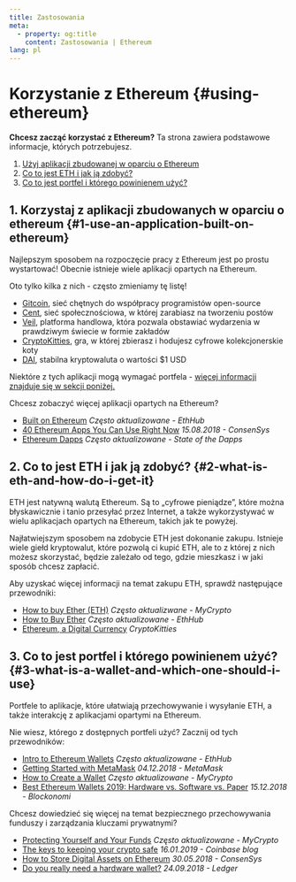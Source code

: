 ```yaml
---
title: Zastosowania
meta:
  - property: og:title
    content: Zastosowania | Ethereum
lang: pl
---
```


# Korzystanie z Ethereum {#using-ethereum}

<div class="featured">

  **Chcesz zacząć korzystać z Ethereum?** Ta strona zawiera podstawowe informacje, których potrzebujesz.

  1. [Użyj aplikacji zbudowanej w oparciu o Ethereum](#1-use-an-application-built-on-ethereum)
  2. [Co to jest ETH i jak ją zdobyć?](#2-what-is-eth-and-how-do-i-get-it)
  3. [Co to jest portfel i którego powinienem użyć?](#3-what-is-a-wallet-and-which-one-should-i-use)

</div>

## 1. Korzystaj z aplikacji zbudowanych w oparciu o ethereum {#1-use-an-application-built-on-ethereum}

Najlepszym sposobem na rozpoczęcie pracy z Ethereum jest po prostu wystartować! Obecnie istnieje wiele aplikacji opartych na Ethereum.

Oto tylko kilka z nich - często zmieniamy tę listę!

- [Gitcoin](https://gitcoin.co), sieć chętnych do współpracy programistów open-source
- [Cent](https://beta.cent.co), sieć społecznościowa, w której zarabiasz na tworzeniu postów
- [Veil](https://app.veil.co), platforma handlowa, która pozwala obstawiać wydarzenia w prawdziwym świecie w formie zakładów
- [CryptoKitties](https://www.cryptokitties.co), gra, w której zbierasz i hodujesz cyfrowe kolekcjonerskie koty
- [DAI](https://makerdao.com/en/), stabilna kryptowaluta o wartości $1 USD

Niektóre z tych aplikacji mogą wymagać portfela - [więcej informacji znajduje się w sekcji poniżej.](./#_3-what-is-a-wallet-and-which-one-should-i-use)

Chcesz zobaczyć więcej aplikacji opartych na Ethereum?

- [Built on Ethereum](https://docs.ethhub.io/built-on-ethereum/built-on-ethereum/) *Często aktualizowane - EthHub*
- [40 Ethereum Apps You Can Use Right Now](https://media.consensys.net/40-ethereum-apps-you-can-use-right-now-d643333769f7) *15.08.2018 - ConsenSys*
- [Ethereum Dapps](https://www.stateofthedapps.com/rankings/platform/ethereum) *Często aktualizowane - State of the Dapps*

## 2. Co to jest ETH i jak ją zdobyć? {#2-what-is-eth-and-how-do-i-get-it}

ETH jest natywną walutą Ethereum. Są to „cyfrowe pieniądze”, które można błyskawicznie i tanio przesyłać przez Internet, a także wykorzystywać w wielu aplikacjach opartych na Ethereum, takich jak te powyżej.

Najłatwiejszym sposobem na zdobycie ETH jest dokonanie zakupu. Istnieje wiele giełd kryptowalut, które pozwolą ci kupić ETH, ale to z której z nich możesz skorzystać, będzie zależało od tego, gdzie mieszkasz i w jaki sposób chcesz zapłacić.

Aby uzyskać więcej informacji na temat zakupu ETH, sprawdź następujące przewodniki:

- [How to buy Ether (ETH)](https://support.mycrypto.com/how-to/getting-started/how-to-buy-ether-with-usd) *Często aktualizwane - MyCrypto*
- [How to Buy Ether](https://docs.ethhub.io/using-ethereum/how-to-buy-ether/) *Często aktualizowane - EthHub*
- [Ethereum, a Digital Currency](https://www.cryptokitties.co/faq#ethereum-a-digital-currency) *CryptoKitties*

## 3. Co to jest portfel i którego powinienem użyć? {#3-what-is-a-wallet-and-which-one-should-i-use}

Portfele to aplikacje, które ułatwiają przechowywanie i wysyłanie ETH, a także interakcję z aplikacjami opartymi na Ethereum.

Nie wiesz, którego z dostępnych portfeli użyć? Zacznij od tych przewodników:

- [Intro to Ethereum Wallets](https://docs.ethhub.io/using-ethereum/wallets/intro-to-ethereum-wallets/) *Często aktualizowane - EthHub*
- [Getting Started with MetaMask](https://metamask.zendesk.com/hc/en-us/articles/360015489531-Getting-Started-With-MetaMask-Part-1-) *04.12.2018 - MetaMask*
- [How to Create a Wallet](https://support.mycrypto.com/getting-started/creating-a-new-wallet-on-mycrypto.html) *Często aktualizowane - MyCrypto*
- [Best Ethereum Wallets 2019: Hardware vs. Software vs. Paper](https://blockonomi.com/best-ethereum-wallets/) *15.12.2018 - Blockonomi*

Chcesz dowiedzieć się więcej na temat bezpiecznego przechowywania funduszy i zarządzania kluczami prywatnymi?

- [Protecting Yourself and Your Funds](https://support.mycrypto.com/staying-safe/protecting-yourself-and-your-funds) *Często aktualizowane - MyCrypto*
- [The keys to keeping your crypto safe](https://blog.coinbase.com/the-keys-to-keeping-your-crypto-safe-96d497cce6cf) *16.01.2019 - Coinbase blog*
- [How to Store Digital Assets on Ethereum](https://media.consensys.net/how-to-store-digital-assets-on-ethereum-a2bfdcf66bd0) *30.05.2018 - ConsenSys*
- [Do you really need a hardware wallet?](https://medium.com/ledger-on-security-and-blockchain/ledger-101-part-1-do-you-really-need-a-hardware-wallet-7f5abbadd945) *24.09.2018 - Ledger*